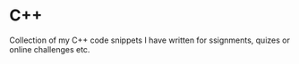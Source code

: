 # C++
Collection of my C++ code snippets I have written for ssignments, quizes or online challenges etc.
